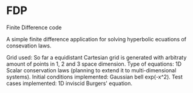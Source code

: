 # FDP
Finite Difference code

A simple finite difference application for solving hyperbolic ecuations of consevation laws. 

Grid used:                      So far a equidistant Cartesian grid is generated with arbitraty amount of points in 1, 2                                 and 3 space dimension.
Type of equations:              1D Scalar conservation laws (planning to extend it to multi-dimensional  systems).
Initial conditions implemented: Gaussian bell exp(-x^2).
Test cases implemented:         1D inviscid Burgers' equation.
